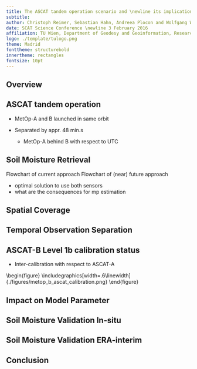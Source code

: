 ```yaml
---
title: The ASCAT tandem operation scenario and \newline its implications on soil moisture retrievals
subtitle: 
author: Christoph Reimer, Sebastian Hahn, Andreea Plocon and Wolfgang Wagner
date: SCAT Science Conference \newline 3 February 2016
affiliation: TU Wien, Department of Geodesy and Geoinformation, Research Group Remote Sensing E120.1
logo: ./template/tulogo.png
theme: Madrid
fonttheme: structurebold
innertheme: rectangles
fontsize: 10pt
---
```

## Overview

## ASCAT tandem operation

* MetOp-A and B launched in same orbit

* Separated by appr. 48 min.s
	+ MetOp-A behind B with respect to UTC

## Soil Moisture Retrieval
Flowchart of current approach
Flowchart of (near) future approach
 * optimal solution to use both sensors
 * what are the consequences for mp estimation

## Spatial Coverage

## Temporal Observation Separation


## ASCAT-B Level 1b calibration status
* Inter-calibration with respect to ASCAT-A

\begin{figure}
\includegraphics[width=.6\linewidth]{./figures/metop_b_ascat_calibration.png}
\end{figure}

## Impact on Model Parameter

## Soil Moisture Validation In-situ

## Soil Moisture Validation ERA-interim

## Conclusion
